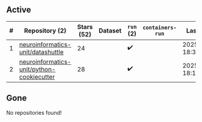 ## Active
| # | Repository (2) | Stars (52) | Dataset | `run` (2) | `containers-run` | Last Modified |
| --- | --- | --- | --- | --- | --- | --- |
| 1 | [neuroinformatics-unit/datashuttle](https://github.com/neuroinformatics-unit/datashuttle) | 24 |  | :heavy_check_mark: |  | 2025-04-07 18:36:52+00:00 |
| 2 | [neuroinformatics-unit/python-cookiecutter](https://github.com/neuroinformatics-unit/python-cookiecutter) | 28 |  | :heavy_check_mark: |  | 2025-04-07 18:18:10+00:00 |

## Gone
No repositories found!
